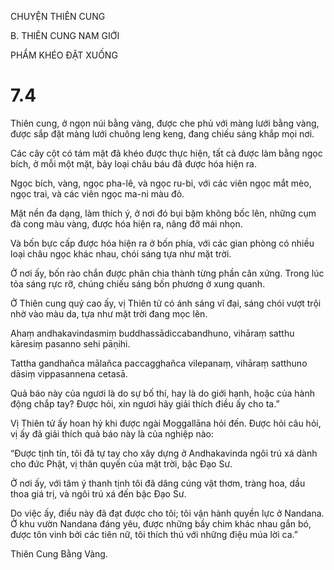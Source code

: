 CHUYỆN THIÊN CUNG

B. THIÊN CUNG NAM GIỚI

PHẨM KHÉO ĐẶT XUỐNG

# 7.4

Thiên cung, ở ngọn núi bằng vàng, được che phủ với màng lưới bằng vàng, được sắp đặt màng lưới chuông leng keng, đang chiếu sáng khắp mọi nơi.

Các cây cột có tám mặt đã khéo được thực hiện, tất cả được làm bằng ngọc bích, ở mỗi một mặt, bảy loại châu báu đã được hóa hiện ra.

Ngọc bích, vàng, ngọc pha-lê, và ngọc ru-bi, với các viên ngọc mắt mèo, ngọc trai, và các viên ngọc ma-ni màu đỏ.

Mặt nền đa dạng, làm thích ý, ở nơi đó bụi bặm không bốc lên, những cụm đà cong màu vàng, được hóa hiện ra, nâng đỡ mái nhọn.

Và bốn bực cấp được hóa hiện ra ở bốn phía, với các gian phòng có nhiều loại châu ngọc khác nhau, chói sáng tựa như mặt trời.

Ở nơi ấy, bốn rào chắn được phân chia thành từng phần cân xứng. Trong lúc tỏa sáng rực rỡ, chúng chiếu sáng bốn phương ở xung quanh.

Ở Thiên cung quý cao ấy, vị Thiên tử có ánh sáng vĩ đại, sáng chói vượt trội nhờ vào màu da, tựa như mặt trời đang mọc lên.

Ahaṃ andhakavindasmiṃ buddhassādiccabandhuno, vihāraṃ satthu kāresiṃ pasanno sehi pāṇihi.

Tattha gandhañca mālañca paccagghañca vilepanaṃ, vihāraṃ satthuno dāsiṃ vippasannena cetasā.

Quả báo này của ngươi là do sự bố thí, hay là do giới hạnh, hoặc của hành động chắp tay? Được hỏi, xin ngươi hãy giải thích điều ấy cho ta.”

Vị Thiên tử ấy hoan hỷ khi được ngài Moggallāna hỏi đến. Ðược hỏi câu hỏi, vị ấy đã giải thích quả báo này là của nghiệp nào:

“Được tịnh tín, tôi đã tự tay cho xây dựng ở Andhakavinda ngôi trú xá dành cho đức Phật, vị thân quyến của mặt trời, bậc Đạo Sư.

Ở nơi ấy, với tâm ý thanh tịnh tôi đã dâng cúng vật thơm, tràng hoa, dầu thoa giá trị, và ngôi trú xá đến bậc Đạo Sư.

Do việc ấy, điều này đã đạt được cho tôi; tôi vận hành quyền lực ở Nandana. Ở khu vườn Nandana đáng yêu, được những bầy chim khác nhau gắn bó, được tôn vinh bởi các tiên nữ, tôi thích thú với những điệu múa lời ca.”

Thiên Cung Bằng Vàng.
